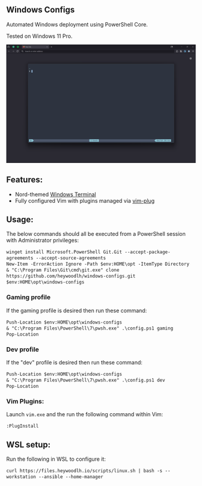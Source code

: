 ## Windows Configs

Automated Windows deployment using PowerShell Core.

Tested on Windows 11 Pro.

![screenshot](./screenshot.png)

## Features:

- Nord-themed [Windows Terminal](https://github.com/microsoft/terminal)
- Fully configured Vim with plugins managed via [vim-plug](https://github.com/junegunn/vim-plug)

## Usage:

The below commands should all be executed from a PowerShell session with Administrator privileges:

```
winget install Microsoft.PowerShell Git.Git --accept-package-agreements --accept-source-agreements
New-Item -ErrorAction Ignore -Path $env:HOME\opt -ItemType Directory
& "C:\Program Files\Git\cmd\git.exe" clone https://github.com/heywoodlh/windows-configs.git $env:HOME\opt\windows-configs
```

### Gaming profile

If the gaming profile is desired then run these command:

```
Push-Location $env:HOME\opt\windows-configs
& "C:\Program Files\PowerShell\7\pwsh.exe" .\config.ps1 gaming
Pop-Location
```

### Dev profile

If the "dev" profile is desired then run these command:

```
Push-Location $env:HOME\opt\windows-configs
& "C:\Program Files\PowerShell\7\pwsh.exe" .\config.ps1 dev
Pop-Location
```




### Vim Plugins:

Launch `vim.exe` and the run the following command within Vim:

```
:PlugInstall
```

## WSL setup:

Run the following in WSL to configure it:

```
curl https://files.heywoodlh.io/scripts/linux.sh | bash -s -- workstation --ansible --home-manager
```
